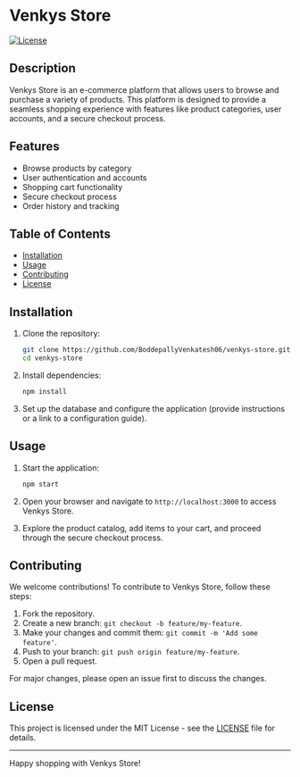 # Venkys Store

[![License](https://img.shields.io/badge/license-MIT-blue.svg)](https://opensource.org/licenses/MIT)

## Description

Venkys Store is an e-commerce platform that allows users to browse and purchase a variety of products. This platform is designed to provide a seamless shopping experience with features like product categories, user accounts, and a secure checkout process.

## Features

- Browse products by category
- User authentication and accounts
- Shopping cart functionality
- Secure checkout process
- Order history and tracking

## Table of Contents

- [Installation](#installation)
- [Usage](#usage)
- [Contributing](#contributing)
- [License](#license)

## Installation

1. Clone the repository:

    ```bash
    git clone https://github.com/BoddepallyVenkatesh06/venkys-store.git
    cd venkys-store
    ```

2. Install dependencies:

    ```bash
    npm install
    ```

3. Set up the database and configure the application (provide instructions or a link to a configuration guide).

## Usage

1. Start the application:

    ```bash
    npm start
    ```

2. Open your browser and navigate to `http://localhost:3000` to access Venkys Store.

3. Explore the product catalog, add items to your cart, and proceed through the secure checkout process.

## Contributing

We welcome contributions! To contribute to Venkys Store, follow these steps:

1. Fork the repository.
2. Create a new branch: `git checkout -b feature/my-feature`.
3. Make your changes and commit them: `git commit -m 'Add some feature'`.
4. Push to your branch: `git push origin feature/my-feature`.
5. Open a pull request.

For major changes, please open an issue first to discuss the changes.

## License

This project is licensed under the MIT License - see the [LICENSE](LICENSE) file for details.

---

Happy shopping with Venkys Store!
